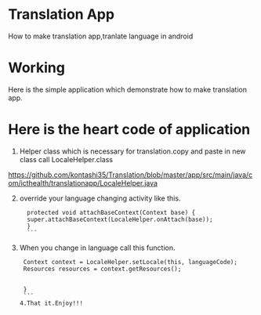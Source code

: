 # Translation App
How to make translation app,tranlate language in android
#  Working
Here is the simple application which demonstrate how to make translation app.
#  Here is the heart code of application
1.  Helper class which is necessary for translation.copy and paste in new class call LocaleHelper.class

https://github.com/kontashi35/Translation/blob/master/app/src/main/java/com/icthealth/translationapp/LocaleHelper.java

2.  override your language changing activity like this.

      ```  @Override
        protected void attachBaseContext(Context base) {
        super.attachBaseContext(LocaleHelper.onAttach(base));
        }
        ```
3.  When you change in language call this function.

       ``` private void updateViews(String languageCode) {
        Context context = LocaleHelper.setLocale(this, languageCode);
        Resources resources = context.getResources();
        

        }
        ```
    4.That it.Enjoy!!!
